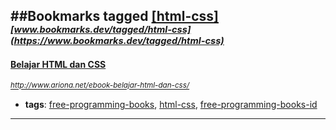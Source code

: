 ##Bookmarks tagged [[html-css]](https://www.bookmarks.dev?q=[html-css])
_<sup><sup>[www.bookmarks.dev/tagged/html-css](https://www.bookmarks.dev/tagged/html-css)</sup></sup>_
---
#### [Belajar HTML dan CSS](http://www.ariona.net/ebook-belajar-html-dan-css/)
_<sup>http://www.ariona.net/ebook-belajar-html-dan-css/</sup>_

* **tags**: [free-programming-books](../tagged/free-programming-books.md), [html-css](../tagged/html-css.md), [free-programming-books-id](../tagged/free-programming-books-id.md)
---
